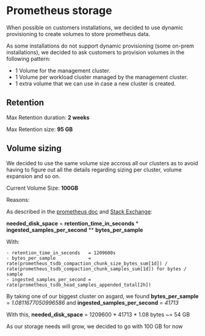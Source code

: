 # Prometheus storage

When possible on customers installations, we decided to use dynamic provisioning to create volumes to store prometheus data.

As some installations do not support dynamic provisioning (some on-prem installations), we decided to ask customers to provision volumes in the following pattern:

- 1 Volume for the management cluster.
- 1 Volume per workload cluster managed by the management cluster.
- 1 extra volume that we can use in case a new cluster is created.

## Retention

Max Retention duration: **2 weeks**

Max Retention size: **95 GB**

## Volume sizing

We decided to use the same volume size accross all our clusters as to avoid having to figure out all the details regarding sizing per cluster, volume expansion and so on.

Current Volume Size: **100GB**

Reasons: 

As described in the [prometheus doc](https://www.prometheus.io/docs/prometheus/latest/storage/) and [Stack Exchange](https://devops.stackexchange.com/questions/9298/how-to-calculate-disk-space-required-by-prometheus-v2-2):

**needed_disk_space** = **retention_time_in_seconds** * **ingested_samples_per_second** ** **bytes_per_sample**

With:

    - retention_time_in_seconds   = 1209600s
    - bytes_per_sample            = rate(prometheus_tsdb_compaction_chunk_size_bytes_sum[1d]) / rate(prometheus_tsdb_compaction_chunk_samples_sum[1d]) for bytes / sample
    - ingested_samples_per_second = rate(prometheus_tsdb_head_samples_appended_total[2h])


By taking one of our biggest cluster on asgard, we found **bytes_per_sample** = _1.0811677050996586_ and **ingested_samples_per_second** = _41713_

With this, **needed_disk_space** = 1209600 * 41713 * 1.08 bytes ~= 54 GB

As our storage needs will grow, we decided to go with 100 GB for now
